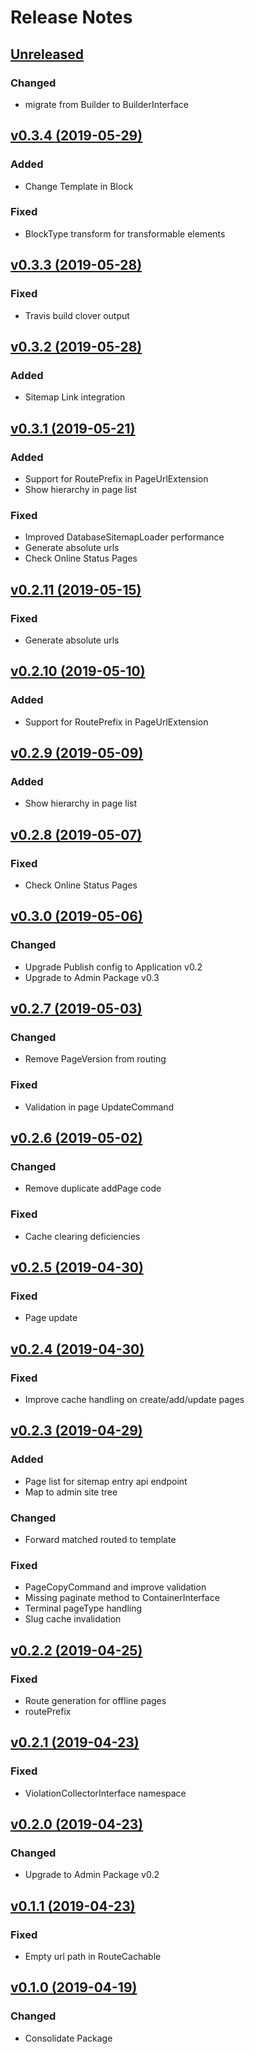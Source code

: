 # Release Notes

## [Unreleased](https://github.com/ixocreate/cms-package/compare/0.3.4...develop)
### Changed
- migrate from Builder to BuilderInterface

## [v0.3.4 (2019-05-29)](https://github.com/ixocreate/cms-package/compare/0.3.3...0.3.4)
### Added
- Change Template in Block
### Fixed
- BlockType transform for transformable elements

## [v0.3.3 (2019-05-28)](https://github.com/ixocreate/cms-package/compare/0.3.2...0.3.3)
### Fixed
- Travis build clover output

## [v0.3.2 (2019-05-28)](https://github.com/ixocreate/cms-package/compare/0.3.1...0.3.2)
### Added
- Sitemap Link integration

## [v0.3.1 (2019-05-21)](https://github.com/ixocreate/cms-package/compare/0.3.0...0.3.1)
### Added
- Support for RoutePrefix in PageUrlExtension
- Show hierarchy in page list
### Fixed
- Improved DatabaseSitemapLoader performance
- Generate absolute urls
- Check Online Status Pages

## [v0.2.11 (2019-05-15)](https://github.com/ixocreate/cms-package/compare/0.2.10...0.2.11)
### Fixed
- Generate absolute urls

## [v0.2.10 (2019-05-10)](https://github.com/ixocreate/cms-package/compare/0.2.9...0.2.10)
### Added
- Support for RoutePrefix in PageUrlExtension

## [v0.2.9 (2019-05-09)](https://github.com/ixocreate/cms-package/compare/0.2.8...0.2.9)
### Added
- Show hierarchy in page list

## [v0.2.8 (2019-05-07)](https://github.com/ixocreate/cms-package/compare/0.2.7...0.2.8)
### Fixed
- Check Online Status Pages

## [v0.3.0 (2019-05-06)](https://github.com/ixocreate/cms-package/compare/0.2.7...0.3.0)
### Changed
- Upgrade Publish config to Application v0.2
- Upgrade to Admin Package v0.3

## [v0.2.7 (2019-05-03)](https://github.com/ixocreate/cms-package/compare/0.2.6...0.2.7)
### Changed
- Remove PageVersion from routing
### Fixed
- Validation in page UpdateCommand

## [v0.2.6 (2019-05-02)](https://github.com/ixocreate/cms-package/compare/0.2.5...0.2.6)
### Changed
- Remove duplicate addPage code
### Fixed
- Cache clearing deficiencies

## [v0.2.5 (2019-04-30)](https://github.com/ixocreate/cms-package/compare/0.2.4...0.2.5)
### Fixed
- Page update

## [v0.2.4 (2019-04-30)](https://github.com/ixocreate/cms-package/compare/0.2.3...0.2.4)
### Fixed
- Improve cache handling on create/add/update pages

## [v0.2.3 (2019-04-29)](https://github.com/ixocreate/cms-package/compare/0.2.2...0.2.3)
### Added
- Page list for sitemap entry api endpoint
- Map to admin site tree
### Changed
- Forward matched routed to template
### Fixed
- PageCopyCommand and improve validation
- Missing paginate method to ContainerInterface
- Terminal pageType handling
- Slug cache invalidation

## [v0.2.2 (2019-04-25)](https://github.com/ixocreate/cms-package/compare/0.2.1...0.2.2)
### Fixed
- Route generation for offline pages
- routePrefix

## [v0.2.1 (2019-04-23)](https://github.com/ixocreate/cms-package/compare/0.2.0...0.2.1)
### Fixed
- ViolationCollectorInterface namespace

## [v0.2.0 (2019-04-23)](https://github.com/ixocreate/cms-package/compare/0.1.1...0.2.0)
### Changed
- Upgrade to Admin Package v0.2

## [v0.1.1 (2019-04-23)](https://github.com/ixocreate/cms-package/compare/0.1.0...0.1.1)
### Fixed
- Empty url path in RouteCachable

## [v0.1.0 (2019-04-19)](https://github.com/ixocreate/cms-package/compare/master...0.1.0)
### Changed
- Consolidate Package
